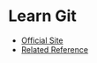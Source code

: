 # Learn Git

+ [Official Site](https://git-scm.com/book/en/v2)
+ [Related Reference](https://segmentfault.com/q/1010000000430041)
